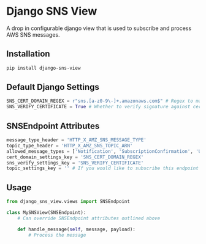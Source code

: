 # Django SNS View

A drop in configurable django view that is used to subscribe and process AWS SNS messages.

## Installation

```bash
pip install django-sns-view
```

## Default Django Settings

```python
SNS_CERT_DOMAIN_REGEX = r"sns.[a-z0-9\-]+.amazonaws.com$" # Regex to match on cert domain
SNS_VERIFY_CERTIFICATE = True # Whether to verify signature against certificate
```

## SNSEndpoint Attributes

```python
message_type_header = 'HTTP_X_AMZ_SNS_MESSAGE_TYPE'
topic_type_header = 'HTTP_X_AMZ_SNS_TOPIC_ARN'
allowed_message_types = ['Notification', 'SubscriptionConfirmation', 'UnsubscribeConfirmation']
cert_domain_settings_key = 'SNS_CERT_DOMAIN_REGEX'
sns_verify_settings_key = 'SNS_VERIFY_CERTIFICATE'
topic_settings_key = '' # If you would like to subscribe this endpoint to only certain topics, create a setting containing a list of topics that are allowed.
```

## Usage

```python
from django_sns_view.views import SNSEndpoint

class MySNSView(SNSEndpoint):
    # Can override SNSEndpoint attributes outlined above

    def handle_message(self, message, payload):
        # Process the message
```
